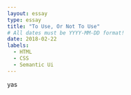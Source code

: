 ```yaml
---
layout: essay
type: essay
title: "To Use, Or Not To Use"
# All dates must be YYYY-MM-DD format!
date: 2018-02-22
labels:
  - HTML
  - CSS
  - Semantic Ui
---
```



yas
